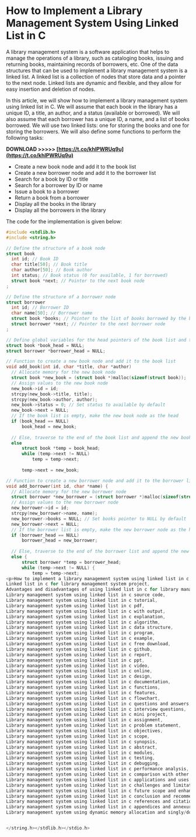 
 
# How to Implement a Library Management System Using Linked List in C
 
A library management system is a software application that helps to manage the operations of a library, such as cataloging books, issuing and returning books, maintaining records of borrowers, etc. One of the data structures that can be used to implement a library management system is a linked list. A linked list is a collection of nodes that store data and a pointer to the next node. Linked lists are dynamic and flexible, and they allow for easy insertion and deletion of nodes.
 
In this article, we will show how to implement a library management system using linked list in C. We will assume that each book in the library has a unique ID, a title, an author, and a status (available or borrowed). We will also assume that each borrower has a unique ID, a name, and a list of books borrowed. We will use two linked lists: one for storing the books and one for storing the borrowers. We will also define some functions to perform the following tasks:
 
**DOWNLOAD >>>>> [https://t.co/khlPWRUq9u](https://t.co/khlPWRUq9u)**


 
- Create a new book node and add it to the book list
- Create a new borrower node and add it to the borrower list
- Search for a book by ID or title
- Search for a borrower by ID or name
- Issue a book to a borrower
- Return a book from a borrower
- Display all the books in the library
- Display all the borrowers in the library

The code for the implementation is given below:
  ```c #include <stdio.h>
#include <stdlib.h>
#include <string.h>

// Define the structure of a book node
struct book 
    int id; // Book ID
    char title[50]; // Book title
    char author[50]; // Book author
    int status; // Book status (0 for available, 1 for borrowed)
    struct book *next; // Pointer to the next book node
;

// Define the structure of a borrower node
struct borrower 
    int id; // Borrower ID
    char name[50]; // Borrower name
    struct book *books; // Pointer to the list of books borrowed by the borrower
    struct borrower *next; // Pointer to the next borrower node
;

// Define global variables for the head pointers of the book list and the borrower list
struct book *book_head = NULL;
struct borrower *borrower_head = NULL;

// Function to create a new book node and add it to the book list
void add_book(int id, char *title, char *author) 
    // Allocate memory for the new book node
    struct book *new_book = (struct book *)malloc(sizeof(struct book));
    // Assign values to the new book node
    new_book->id = id;
    strcpy(new_book->title, title);
    strcpy(new_book->author, author);
    new_book->status = 0; // Set status to available by default
    new_book->next = NULL;
    // If the book list is empty, make the new book node as the head
    if (book_head == NULL) 
        book_head = new_book;
    
    // Else, traverse to the end of the book list and append the new book node
    else 
        struct book *temp = book_head;
        while (temp->next != NULL) 
            temp = temp->next;
        
        temp->next = new_book;

// Function to create a new borrower node and add it to the borrower list
void add_borrower(int id, char *name) {
    // Allocate memory for the new borrower node
    struct borrower *new_borrower = (struct borrower *)malloc(sizeof(struct borrower));
    // Assign values to the new borrower node
    new_borrower->id = id;
    strcpy(new_borrower->name, name);
    new_borrower->books = NULL; // Set books pointer to NULL by default
    new_borrower->next = NULL;
    // If the borrower list is empty, make the new borrower node as the head
    if (borrower_head == NULL) 
        borrower_head = new_borrower;
    
    // Else, traverse to the end of the borrower list and append the new borrower node
    else {
        struct borrower *temp = borrower_head;
        while (temp->next != NULL) {
            temp = temp->next;
<p>How to implement a library management system using linked list in c, 
Linked list in c for library management system project, 
Advantages and disadvantages of using linked list in c for library management system, 
Library management system using linked list in c source code, 
Library management system using linked list in c tutorial, 
Library management system using linked list in c pdf, 
Library management system using linked list in c with output, 
Library management system using linked list in c explanation, 
Library management system using linked list in c algorithm, 
Library management system using linked list in c data structure, 
Library management system using linked list in c program, 
Library management system using linked list in c example, 
Library management system using linked list in c free download, 
Library management system using linked list in c github, 
Library management system using linked list in c report, 
Library management system using linked list in c ppt, 
Library management system using linked list in c video, 
Library management system using linked list in c online, 
Library management system using linked list in c design, 
Library management system using linked list in c documentation, 
Library management system using linked list in c functions, 
Library management system using linked list in c features, 
Library management system using linked list in c flowchart, 
Library management system using linked list in c questions and answers, 
Library management system using linked list in c interview questions, 
Library management system using linked list in c mini project, 
Library management system using linked list in c assignment, 
Library management system using linked list in c problem statement, 
Library management system using linked list in c objectives, 
Library management system using linked list in c scope, 
Library management system using linked list in c synopsis, 
Library management system using linked list in c abstract, 
Library management system using linked list in c modules, 
Library management system using linked list in c testing, 
Library management system using linked list in c debugging, 
Library management system using linked list in c performance analysis, 
Library management system using linked list in c comparison with other data structures, 
Library management system using linked list in c applications and uses, 
Library management system using linked list in c challenges and limitations, 
Library management system using linked list in c future scope and enhancements, 
Library management system using linked list in c conclusion and recommendations, 
Library management system using linked list in c references and citations, 
Library management system using linked list in c appendices and annexures, 
Library management system using dynamic memory allocation and singly/doubly/circularly/linearly/linked lists/arrays/stacks/queues/trees/graphs/hashes/sets/maps/vectors/lists/deques/priority queues/heaps/binary search trees/red-black trees/AVL trees/B-trees/B+ trees/splay trees/skip lists/tries/bloom filters/bit arrays/bitmaps/bitsets/bitvectors/huffman coding/lzw compression/radix sort/counting sort/bucket sort/merge sort/quick sort/insertion sort/selection sort/bubble sort/shell sort/heap sort/intro sort/tim sort/radix tree/patricia tree/suffix tree/suffix array/burrows-wheeler transform/knuth-morris-pratt algorithm/boyer-moore algorithm/rabin-karp algorithm/z algorithm/manacher's algorithm/kmp algorithm/bm algorithm/rk algorithm/z algorithm/m algorithm/infix to postfix conversion/postfix evaluation/shunting yard algorithm/dijkstra's algorithm/bellman-ford algorithm/floyd-warshall algorithm/johnson's algorithm/a* algorithm/breadth-first search/depth-first search/bidirectional search/uniform-cost search/greedy best-first search/iterative deepening depth-first search/depth-limited search/idastar search/hill climbing search/simulated annealing/search/tabu search/genetic algorithms/neural networks/machine learning/artificial intelligence/data mining/natural language processing/computer vision/image processing/speech recognition/speech synthesis/text to speech/speech to text/optical character recognition/handwriting recognition/facial recognition/pattern recognition/object detection/object recognition/object tracking/face detection/face recognition/face tracking/emotion recognition/emotion detection/emotion analysis/sentiment analysis/sentiment detection/sentiment classification/text analysis/text mining/text summarization/text generation/text classification/text clustering/text segmentation/text extraction/text translation/machine translation/statistical machine translation/neural machine translation/rule-based machine translation/example-based machine translation/hybrid machine translation/multilingual machine translation/cross-language machine translation/question answering/question generation/question classification/question analysis/question summarization/dialogue systems/dialogue generation/dialogue modeling/dialogue state tracking/dialogue act recognition/dialogue act generation/natural language understanding/natural language generation/natural language inference/natural language parsing/natural language processing/natural language processing/natural language processing/natural language processing/natural language processing/natural language processing/natural language processing/natural language processing/natural language processing/natural language processing/natural language processing/natural language processing/natural language processing/natural language processing</p> 8cf37b1e13


</string.h></stdlib.h></stdio.h>